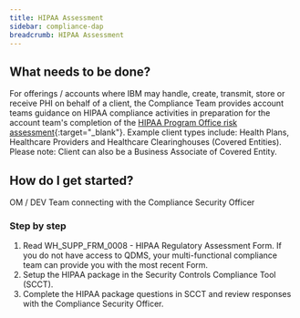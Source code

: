 ```yaml
---
title: HIPAA Assessment
sidebar: compliance-dap
breadcrumb: HIPAA Assessment
---
```


## What needs to be done?
For offerings / accounts where IBM may handle, create, transmit, store or receive PHI on behalf of a client, the Compliance Team provides account teams guidance on HIPAA compliance activities in preparation for the account team's completion of the [HIPAA Program Office risk assessment](https://ibm.ent.box.com/file/389197307305){:target="_blank"}. Example client types include: Health Plans, Healthcare Providers and Healthcare Clearinghouses (Covered Entities). Please note: Client can also be a Business Associate of Covered Entity.

## How do I get started?
OM / DEV Team connecting with the Compliance Security Officer

### Step by step
1.	Read WH_SUPP_FRM_0008 - HIPAA Regulatory Assessment Form. If you do not have access to QDMS, your multi-functional compliance team can provide you with the most recent Form.
2.	Setup the HIPAA package in the Security Controls Compliance Tool (SCCT).
3.	Complete the HIPAA package questions in SCCT and review responses with the Compliance Security Officer.
